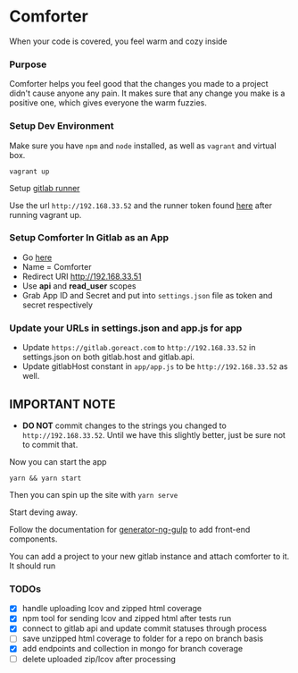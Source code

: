 # Comforter
When your code is covered, you feel warm and cozy inside

### Purpose
Comforter helps you feel good that the changes you made to a project didn't cause anyone any pain.  It makes sure that any change you make is a positive one, which gives everyone the warm fuzzies.

### Setup Dev Environment
Make sure you have `npm` and `node` installed, as well as `vagrant` and virtual box.

```shell
vagrant up
```

Setup [gitlab runner](https://docs.gitlab.com/runner/install/linux-repository.html)

Use the url `http://192.168.33.52` and the runner token found [here](http://192.168.33.52/admin/runners) after running vagrant up.

### Setup Comforter In Gitlab as an App
* Go [here](http://192.168.33.52/admin/applications/new)
* Name = Comforter
* Redirect URI http://192.168.33.51
* Use **api** and **read_user** scopes
* Grab App ID and Secret and put into `settings.json` file as token and secret respectively


### Update your URLs in settings.json and app.js for app
* Update `https://gitlab.goreact.com` to `http://192.168.33.52` in settings.json on both gitlab.host and gitlab.api.
* Update gitlabHost constant in `app/app.js` to be `http://192.168.33.52` as well.

## IMPORTANT NOTE
* **DO NOT** commit changes to the strings you changed to `http://192.168.33.52`.  Until we have this slightly better, just be sure not to commit that.

Now you can start the app
```
yarn && yarn start
```

Then you can spin up the site with `yarn serve`

Start deving away.

Follow the documentation for [generator-ng-gulp](https://github.com/erikdonohoo/generator-ng-gulp) to add front-end components.

You can add a project to your new gitlab instance and attach comforter to it.
It should run

### TODOs

* [x] handle uploading lcov and zipped html coverage
* [x] npm tool for sending lcov and zipped html after tests run
* [x] connect to gitlab api and update commit statuses through process
* [ ] save unzipped html coverage to folder for a repo on branch basis
* [x] add endpoints and collection in mongo for branch coverage
* [ ] delete uploaded zip/lcov after processing
